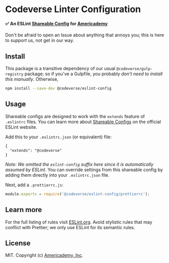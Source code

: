 Codeverse Linter Configuration
==============================

#### :white_check_mark: An ESLint [Shareable Config](http://eslint.org/docs/developer-guide/shareable-configs) for [Americademy](https://www.americademy.com)

Don't be afraid to open an Issue about anything that annoys you; this is here to *support* us, not
get in our way.

## Install

This package is a transitive dependency of our usual `@codeverse/gulp-registry` package; so if
you've a Gulpfile, you probably *don't need to install this manually*. Otherwise,

```sh
npm install --save-dev @codeverse/eslint-config
```

## Usage

Shareable configs are designed to work with the `extends` feature of `.eslintrc` files.
You can learn more about [Shareable Configs](http://eslint.org/docs/developer-guide/shareable-configs) on the official ESLint website.


Add this to your `.eslintrc.json` (or equivalent) file:

```json5
{
  "extends": "@codeverse"
}
```

*Note: We omitted the `eslint-config` suffix here since it is automatically assumed by ESLint.* You
can override settings from this shareable config by adding them directly into your
`.eslintrc.json` file.

Next, add a `.prettierrc.js`:

```js
module.exports = require('@codeverse/eslint-config/prettierrc');
```


## Learn more

For the full listing of rules visit [ESLint.org](https://eslint.org/docs/rules/). Avoid stylistic
rules that may conflict with Prettier; we only use ESLint for its semantic rules.

## License

MIT. Copyright (c) [Americademy, Inc](https://www.americademy.com).
